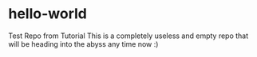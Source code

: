 # hello-world
Test Repo from Tutorial
This is a completely useless and empty repo that will be heading into the abyss any time now :)
